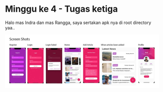 # Minggu ke 4 - Tugas ketiga

Halo mas Indra dan mas Rangga, saya sertakan apk nya di root directory yaa..

!["Screenshot"](https://github.com/10Lee/tugasketiga_sharedpref_api/blob/main/TugasKetigaSS.jpg?raw=true "Welcome Screen")

